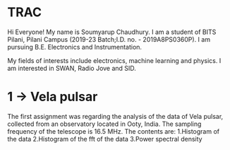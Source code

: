 # TRAC

Hi Everyone!
My name is Soumyarup Chaudhury. I am a student of BITS Pilani, Pilani Campus (2019-23 Batch;I.D. no. - 2019A8PS0360P). I am pursuing B.E. Electronics and Instrumentation.

My fields of interests include electronics, machine learning and physics. I am interested in SWAN, Radio Jove and SID.

# 1 -> Vela pulsar
The first assignment was regarding the analysis of the data of Vela pulsar, collected from an observatory located in Ooty, India. The sampling frequency of the telescope is 16.5 MHz. The contents are:
1.Histogram of the data
2.Histogram of the fft of the data
3.Power spectral density
